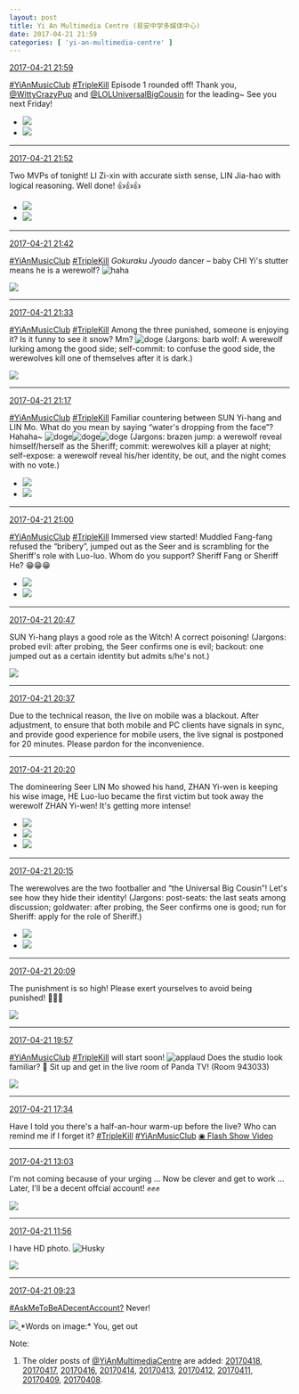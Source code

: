 ```yaml
---
layout: post
title: Yi An Multimedia Centre (易安中学多媒体中心)
date: 2017-04-21 21:59
categories: [ 'yi-an-multimedia-centre' ]
---
```


<div class="weibo-info">
  <a href="http://weibo.com/6196825252/EFzQ2gZzK">2017-04-21 21:59</a>
</div>

[#YiAnMusicClub](http://weibo.com/p/100808beae2e3e05b17b64f63ebedca39f19b2) [#TripleKill](http://weibo.com/p/100808d614267acb9089db17679bfac43299ac) Episode 1 rounded off! Thank you, [@WittyCrazyPup](http://weibo.com/u/5706219726) and [@LOLUniversalBigCousin](http://weibo.com/yuzhoujieshuo) for the leading~ See you next Friday!

<!-- more -->

<ul class="weibo-pic-list-1">
  <li class="weibo-pic">
    <a href="http://wx2.sinaimg.cn/mw690/006Lnfkogy1feunb29kllj31kw2dcgy5.jpg"><img src="http://wx2.sinaimg.cn/thumb150/006Lnfkogy1feunb29kllj31kw2dcgy5.jpg" /></a>
  </li>
  <li class="weibo-pic">
    <a href="http://wx4.sinaimg.cn/mw690/006Lnfkogy1feunbn950wj31kw2dcqdc.jpg"><img src="http://wx4.sinaimg.cn/thumb150/006Lnfkogy1feunbn950wj31kw2dcqdc.jpg" /></a>
  </li>
</ul>

---

<div class="weibo-info">
  <a href="http://weibo.com/6196825252/EFzMYw5MD">2017-04-21 21:52</a>
</div>

Two MVPs of tonight! LI Zi-xin with accurate sixth sense, LIN Jia-hao with logical reasoning. Well done! :thumbsup::thumbsup::thumbsup:

<ul class="weibo-pic-list-1">
  <li class="weibo-pic">
    <a href="http://wx3.sinaimg.cn/mw690/006Lnfkogy1feun3ndeuoj31kw2dcwqc.jpg"><img src="http://wx3.sinaimg.cn/thumb150/006Lnfkogy1feun3ndeuoj31kw2dcwqc.jpg" /></a>
  </li>
  <li class="weibo-pic">
    <a href="http://wx1.sinaimg.cn/mw690/006Lnfkogy1feun4eh9xfj31kw2dck2l.jpg"><img src="http://wx1.sinaimg.cn/thumb150/006Lnfkogy1feun4eh9xfj31kw2dck2l.jpg" /></a>
  </li>
</ul>

---

<div class="weibo-info">
  <a href="http://weibo.com/6196825252/EFzJ1AoMu">2017-04-21 21:42</a>
</div>

[#YiAnMusicClub](http://weibo.com/p/100808beae2e3e05b17b64f63ebedca39f19b2) [#TripleKill](http://weibo.com/p/100808d614267acb9089db17679bfac43299ac) *Gokuraku Jyoudo* dancer – baby CHI Yi's stutter means he is a werewolf? ![haha](http://img.t.sinajs.cn/t4/appstyle/expression/ext/normal/6a/laugh.gif)

<a href="http://wx2.sinaimg.cn/mw690/006Lnfkogy1feumua96aaj31kw2dcgy7.jpg">
  <img class="weibo-pic-preview" src="http://wx2.sinaimg.cn/mw690/006Lnfkogy1feumua96aaj31kw2dcgy7.jpg" />
</a>

---

<div class="weibo-info">
  <a href="http://weibo.com/6196825252/EFzFqdJRE">2017-04-21 21:33</a>
</div>

[#YiAnMusicClub](http://weibo.com/p/100808beae2e3e05b17b64f63ebedca39f19b2) [#TripleKill](http://weibo.com/p/100808d614267acb9089db17679bfac43299ac) Among the three punished, someone is enjoying it? Is it funny to see it snow? Mm? ![doge](http://img.t.sinajs.cn/t4/appstyle/expression/ext/normal/b6/doge_org.gif) (Jargons: barb wolf: A werewolf lurking among the good side; self-commit: to confuse the good side, the werewolves kill one of themselves after it is dark.)

<a href="http://wx1.sinaimg.cn/mw690/006Lnfkogy1feumhur6vhj31kw11x7bt.jpg">
  <img class="weibo-pic-preview-h" src="http://wx1.sinaimg.cn/mw690/006Lnfkogy1feumhur6vhj31kw11x7bt.jpg" />
</a>

---

<div class="weibo-info">
  <a href="http://weibo.com/6196825252/EFzyYEpry">2017-04-21 21:17</a>
</div>

[#YiAnMusicClub](http://weibo.com/p/100808beae2e3e05b17b64f63ebedca39f19b2) [#TripleKill](http://weibo.com/p/100808d614267acb9089db17679bfac43299ac) Familiar countering between SUN Yi-hang and LIN Mo. What do you mean by saying “water's dropping from the face”? Hahaha~ ![doge](http://img.t.sinajs.cn/t4/appstyle/expression/ext/normal/b6/doge_org.gif)![doge](http://img.t.sinajs.cn/t4/appstyle/expression/ext/normal/b6/doge_org.gif)![doge](http://img.t.sinajs.cn/t4/appstyle/expression/ext/normal/b6/doge_org.gif) (Jargons: brazen jump: a werewolf reveal himself/herself as the Sheriff; commit: werewolves kill a player at night; self-expose: a werewolf reveal his/her identity, be out, and the night comes with no vote.)

<ul class="weibo-pic-list-1">
  <li class="weibo-pic">
    <a href="http://wx1.sinaimg.cn/mw690/006Lnfkogy1feulrf89trj31kw2dcak7.jpg"><img src="http://wx1.sinaimg.cn/thumb150/006Lnfkogy1feulrf89trj31kw2dcak7.jpg" /></a>
  </li>
  <li class="weibo-pic">
    <a href="http://wx3.sinaimg.cn/mw690/006Lnfkogy1feulrfzsbhj31kw2dc14x.jpg"><img src="http://wx3.sinaimg.cn/thumb150/006Lnfkogy1feulrfzsbhj31kw2dc14x.jpg" /></a>
  </li>
</ul>

---

<div class="weibo-info">
  <a href="http://weibo.com/6196825252/EFzs8luCe">2017-04-21 21:00</a>
</div>

[#YiAnMusicClub](http://weibo.com/p/100808beae2e3e05b17b64f63ebedca39f19b2) [#TripleKill](http://weibo.com/p/100808d614267acb9089db17679bfac43299ac) Immersed view started! Muddled Fang-fang refused the “bribery”, jumped out as the Seer and is scrambling for the Sheriff's role with Luo-luo. Whom do you support? Sheriff Fang or Sheriff He? :grin::grin::grin:

<ul class="weibo-pic-list-1">
  <li class="weibo-pic">
    <a href="http://wx4.sinaimg.cn/mw690/006Lnfkogy1feuld6ee31j31kw2dbn87.jpg"><img src="http://wx4.sinaimg.cn/thumb150/006Lnfkogy1feuld6ee31j31kw2dbn87.jpg" /></a>
  </li>
  <li class="weibo-pic">
    <a href="http://wx3.sinaimg.cn/mw690/006Lnfkogy1feuld7adrqj31kw2dcdqe.jpg"><img src="http://wx3.sinaimg.cn/thumb150/006Lnfkogy1feuld7adrqj31kw2dcdqe.jpg" /></a>
  </li>
</ul>

---

<div class="weibo-info">
  <a href="http://weibo.com/6196825252/EFzmL1VPo">2017-04-21 20:47</a>
</div>

SUN Yi-hang plays a good role as the Witch! A correct poisoning! (Jargons: probed evil: after probing, the Seer confirms one is evil; backout: one jumped out as a certain identity but admits s/he's not.)

<a href="http://wx3.sinaimg.cn/mw690/006Lnfkogy1feul0mzu4wj31kw2dck2e.jpg">
  <img class="weibo-pic-preview" src="http://wx3.sinaimg.cn/mw690/006Lnfkogy1feul0mzu4wj31kw2dck2e.jpg" />
</a>

---

<div class="weibo-info">
  <a href="http://weibo.com/6196825252/EFziKwlcL">2017-04-21 20:37</a>
</div>

Due to the technical reason, the live on mobile was a blackout. After adjustment, to ensure that both mobile and PC clients have signals in sync, and provide good experience for mobile users, the live signal is postponed for 20 minutes. Please pardon for the inconvenience.

---

<div class="weibo-info">
  <a href="http://weibo.com/6196825252/EFzbGzb79">2017-04-21 20:20</a>
</div>

The domineering Seer LIN Mo showed his hand, ZHAN Yi-wen is keeping his wise image, HE Luo-luo became the first victim but took away the werewolf ZHAN Yi-wen! It's getting more intense!

<ul class="weibo-pic-list-1">
  <li class="weibo-pic">
    <a href="http://wx3.sinaimg.cn/mw690/006Lnfkogy1feukgro4jyj31kw2dc7a8.jpg"><img src="http://wx3.sinaimg.cn/thumb150/006Lnfkogy1feukgro4jyj31kw2dc7a8.jpg" /></a>
  </li>
  <li class="weibo-pic">
    <a href="http://wx3.sinaimg.cn/mw690/006Lnfkogy1feukgsqhewj31kw2dcwps.jpg"><img src="http://wx3.sinaimg.cn/thumb150/006Lnfkogy1feukgsqhewj31kw2dcwps.jpg" /></a>
  </li>
  <li class="weibo-pic">
    <a href="http://wx3.sinaimg.cn/mw690/006Lnfkogy1feukgu36jdj31kw2dbakn.jpg"><img src="http://wx3.sinaimg.cn/thumb150/006Lnfkogy1feukgu36jdj31kw2dbakn.jpg" /></a>
  </li>
</ul>

---

<div class="weibo-info">
  <a href="http://weibo.com/6196825252/EFz9P5uhH">2017-04-21 20:15</a>
</div>

The werewolves are the two footballer and “the Universal Big Cousin”! Let's see how they hide their identity! (Jargons: post-seats: the last seats among discussion; goldwater: after probing, the Seer confirms one is good; run for Sheriff: apply for the role of Sheriff.)

<ul class="weibo-pic-list-1">
  <li class="weibo-pic">
    <a href="http://wx1.sinaimg.cn/mw690/006Lnfkogy1feukc0jf20j31kw2dbjxh.jpg"><img src="http://wx1.sinaimg.cn/thumb150/006Lnfkogy1feukc0jf20j31kw2dbjxh.jpg" /></a>
  </li>
  <li class="weibo-pic">
    <a href="http://wx3.sinaimg.cn/mw690/006Lnfkogy1feukc1ahqoj31kw2dck16.jpg"><img src="http://wx3.sinaimg.cn/thumb150/006Lnfkogy1feukc1ahqoj31kw2dck16.jpg" /></a>
  </li>
</ul>

---

<div class="weibo-info">
  <a href="http://weibo.com/6196825252/EFz7boWMb">2017-04-21 20:09</a>
</div>

The punishment is so high! Please exert yourselves to avoid being punished! :grimacing::grimacing::grimacing:

<a href="http://wx1.sinaimg.cn/mw690/006Lnfkogy1feuk2v24nzj31kw11xqdc.jpg">
  <img class="weibo-pic-preview-h" src="http://wx1.sinaimg.cn/mw690/006Lnfkogy1feuk2v24nzj31kw11xqdc.jpg" />
</a>

---

<div class="weibo-info">
  <a href="http://weibo.com/6196825252/EFz2kvRJs">2017-04-21 19:57</a>
</div>

[#YiAnMusicClub](http://weibo.com/p/100808beae2e3e05b17b64f63ebedca39f19b2) [#TripleKill](http://weibo.com/p/100808d614267acb9089db17679bfac43299ac) will start soon! ![applaud](http://img.t.sinajs.cn/t4/appstyle/expression/ext/normal/36/gza_org.gif) Does the studio look familiar? :grimacing: Sit up and get in the live room of Panda TV! (Room 943033)

<a href="http://wx4.sinaimg.cn/mw690/006Lnfkogy1feujs585z4j31kw11xtjb.jpg">
  <img class="weibo-pic-preview-h" src="http://wx4.sinaimg.cn/mw690/006Lnfkogy1feujs585z4j31kw11xtjb.jpg" />
</a>

---

<div class="weibo-info">
  <a href="http://weibo.com/6196825252/EFy6fm5qQ">2017-04-21 17:34</a>
</div>

Have I told you there's a half-an-hour warm-up before the live? Who can remind me if I forget it? [#TripleKill](http://weibo.com/p/100808d614267acb9089db17679bfac43299ac) [#YiAnMusicClub](http://weibo.com/p/100808beae2e3e05b17b64f63ebedca39f19b2) [◉ Flash Show Video](http://www.miaopai.com/show/91hM3yxMYxBYGAx9vSOA3MjEBHTblfRV.html)

---

<div class="weibo-info">
  <a href="http://weibo.com/6196825252/EFwkj1Q0X">2017-04-21 13:03</a>
</div>

I'm not coming because of your urging … Now be clever and get to work … Later, I'll be a decent offcial account! :fist::fist::fist:

<a href="http://wx4.sinaimg.cn/mw690/006Lnfkogy1feu7qec45oj30qo14yww5.jpg">
  <img class="weibo-pic-preview" src="http://wx4.sinaimg.cn/mw690/006Lnfkogy1feu7qec45oj30qo14yww5.jpg" />
</a>

---

<div class="weibo-info">
  <a href="http://weibo.com/6196825252/EFvSZc3zY">2017-04-21 11:56</a>
</div>

I have HD photo. ![Husky](http://img.t.sinajs.cn/t4/appstyle/expression/ext/normal/74/moren_hashiqi_org.png)

<a href="http://wx4.sinaimg.cn/mw690/006Lnfkogy1feu5w2rqeij31kw0lbwqv.jpg">
  <img class="weibo-pic-preview-h" src="http://wx4.sinaimg.cn/mw690/006Lnfkogy1feu5w2rqeij31kw0lbwqv.jpg" />
</a>

---

<div class="weibo-info">
  <a href="http://weibo.com/6196825252/EFuSXp7mC">2017-04-21 09:23</a>
</div>

[#AskMeToBeADecentAccount?](http://weibo.com/p/1008082b6d0d6e9bc67a89f41bfd0bcee1a858) Never!

<a href="http://wx1.sinaimg.cn/mw690/006Lnfkoly1feu1h2z3sfj30ku0kumzh.jpg">
  <img class="weibo-pic-preview" src="http://wx1.sinaimg.cn/mw690/006Lnfkoly1feu1h2z3sfj30ku0kumzh.jpg" />
</a>  
*Words on image:*  
You, get out

Note:
1. The older posts of [@YiAnMultimediaCentre](http://weibo.com/u/6196825252) are added: [20170418](20170418.html), [20170417](20170417.html), [20170416](20170416.html), [20170414](20170414.html), [20170413](20170413.html), [20170412](20170412.html), [20170411](20170411.html), [20170409](20170409.html), [20170408](20170408.html).
